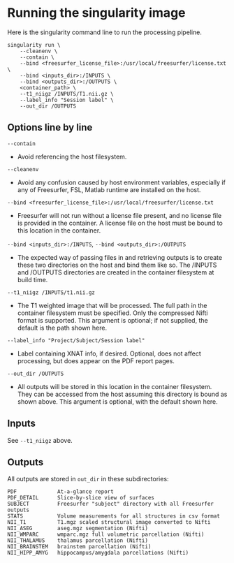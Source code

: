 # Running the singularity image

Here is the singularity command line to run the processing pipeline. 

    singularity run \
        --cleanenv \
        --contain \
        --bind <freesurfer_license_file>:/usr/local/freesurfer/license.txt \
        --bind <inputs_dir>:/INPUTS \
        --bind <outputs_dir>:/OUTPUTS \
        <container_path> \
        --t1_niigz /INPUTS/T1.nii.gz \
        --label_info "Session label" \
        --out_dir /OUTPUTS


## Options line by line

`--contain`

*   Avoid referencing the host filesystem.

`--cleanenv`

*   Avoid any confusion caused by host environment variables, especially if any 
    of Freesurfer, FSL, Matlab runtime are installed on the host.

`--bind <freesurfer_license_file>:/usr/local/freesurfer/license.txt`

*   Freesurfer will not run without a license file present, and no license file is
    provided in the container. A license file on the host must be bound to this
    location in the container.

`--bind <inputs_dir>:/INPUTS`, `--bind <outputs_dir>:/OUTPUTS`

*   The expected way of passing files in and retrieving outputs is to create 
    these two directories on the host and bind them like so. The /INPUTS and 
    /OUTPUTS directories are created in the container filesystem at build time.

`--t1_niigz /INPUTS/t1.nii.gz`

*   The T1 weighted image that will be processed. The full path in the container 
    filesystem must be specified. Only the compressed Nifti format is supported. 
    This argument is optional; if not supplied, the default is the path shown here.

`--label_info "Project/Subject/Session label"`

*   Label containing XNAT info, if desired. Optional, does not
    affect processing, but does appear on the PDF report pages.

`--out_dir /OUTPUTS`

*   All outputs will be stored in this location in the container filesystem. They 
    can be accessed from the host assuming this directory is bound as shown above. 
    This argument is optional, with the default shown here.


## Inputs

See `--t1_niigz` above.


## Outputs

All outputs are stored in `out_dir` in these subdirectories:

```
PDF             At-a-glance report
PDF_DETAIL      Slice-by-slice view of surfaces
SUBJECT         Freesurfer "subject" directory with all Freesurfer outputs
STATS           Volume measurements for all structures in csv format
NII_T1          T1.mgz scaled structural image converted to Nifti
NII_ASEG        aseg.mgz segmentation (Nifti)
NII_WMPARC      wmparc.mgz full volumetric parcellation (Nifti)
NII_THALAMUS    thalamus parcellation (Nifti)
NII_BRAINSTEM   brainstem parcellation (Nifti)
NII_HIPP_AMYG   hippocampus/amygdala parcellations (Nifti)
```

